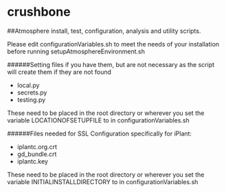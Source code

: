 crushbone
=========

##Atmosphere install, test, configuration, analysis and utility scripts.

Please edit configurationVariables.sh to meet the needs of your installation before running setupAtmosphereEnvironment.sh

######Setting files if you have them, but are not necessary as the script will create them if they are not found

* local.py
* secrets.py
* testing.py

These need to be placed in the root directory or wherever you set the variable LOCATIONOFSETUPFILE to in configurationVariables.sh

######Files needed for SSL Configuration specifically for iPlant:

* iplantc.org.crt
* gd_bundle.crt
* iplantc.key

These need to be placed in the root directory or wherever you set the variable INITIALINSTALLDIRECTORY to in configurationVariables.sh
